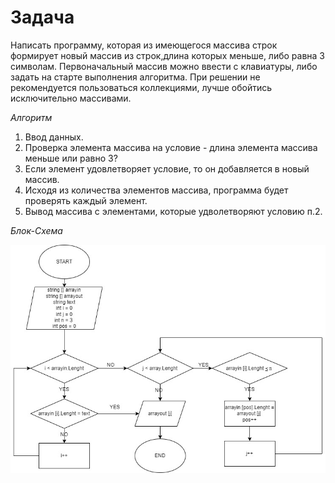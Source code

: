 # Задача
Написать программу, которая из имеющегося массива строк формирует новый массив из строк,длина которых меньше, либо равна 3 символам. Первоначальный массив можно ввести с клавиатуры, либо задать на старте выполнения алгоритма. При решении не рекомендуется пользоваться коллекциями, лучше обойтись исключительно массивами.

*Алгоритм*

1. Ввод данных.
2. Проверка элемента массива на условие - длина элемента массива меньше или равно 3?
3. Если элемент удовлетворяет условие, то он добавляется в новый массив.
4. Исходя из количества элементов массива, программа будет проверять каждый элемент.
5. Вывод массива с элементами, которые удволетворяют условию п.2.

*Блок-Схема*

![блок схема](diagram.jpg)
